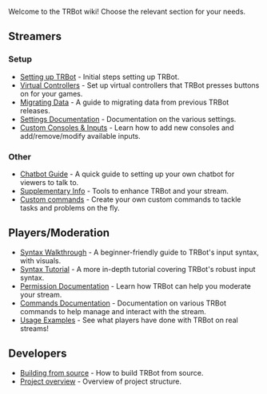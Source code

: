 Welcome to the TRBot wiki! Choose the relevant section for your needs.

## Streamers
### Setup
* [Setting up TRBot](./Setup-Init.md) - Initial steps setting up TRBot.
* [Virtual Controllers](./Setup-VController.md) - Set up virtual controllers that TRBot presses buttons on for your games.
* [Migrating Data](./Migrating-Data.md) - A guide to migrating data from previous TRBot releases.
* [Settings Documentation](./Settings-Documentation.md) - Documentation on the various settings.
* [Custom Consoles & Inputs](./Adding-ConsolesInputs.md) - Learn how to add new consoles and add/remove/modify available inputs.

### Other
* [Chatbot Guide](./Setup-ChatterBot.md) - A quick guide to setting up your own chatbot for viewers to talk to.
* [Supplementary Info](Setup-Misc.md) - Tools to enhance TRBot and your stream.
* [Custom commands](./Custom-Commands.md) - Create your own custom commands to tackle tasks and problems on the fly.

## Players/Moderation
* [Syntax Walkthrough](./Syntax-Walkthrough.md) - A beginner-friendly guide to TRBot's input syntax, with visuals.
* [Syntax Tutorial](./Syntax-Tutorial.md) - A more in-depth tutorial covering TRBot's robust input syntax.
* [Permission Documentation](./Permission-Documentation.md) - Learn how TRBot can help you moderate your stream.
* [Commands Documentation](./Commands-Documentation.md) - Documentation on various TRBot commands to help manage and interact with the stream.
* [Usage Examples](./Real-Usage-Examples.md) - See what players have done with TRBot on real streams!

## Developers
* [Building from source](./Building.md) - How to build TRBot from source.
* [Project overview](./Project-Overview.md) - Overview of project structure.
